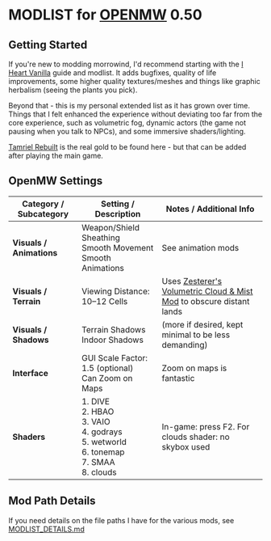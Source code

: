 # MODLIST for [OPENMW](https://openmw.org/) 0.50

## Getting Started

If you're new to modding morrowind, I'd recommend starting with the [I Heart Vanilla](https://modding-openmw.com/lists/i-heart-vanilla/) guide and modlist. It adds bugfixes, quality of life improvements, some higher quality textures/meshes and things like graphic herbalism (seeing the plants you pick).

Beyond that - this is my personal extended list as it has grown over time. Things that I felt enhanced the experience without deviating too far from the core experience, such as volumetric fog, dynamic actors (the game not pausing when you talk to NPCs), and some immersive shaders/lighting. 

[Tamriel Rebuilt](https://www.tamriel-rebuilt.org/) is the real gold to be found here - but that can be added after playing the main game. 

## OpenMW Settings

| Category / Subcategory   | Setting / Description                                                                            | Notes / Additional Info                                                                                                      |
| ------------------------ | ------------------------------------------------------------------------------------------------ | ---------------------------------------------------------------------------------------------------------------------------- |
| **Visuals / Animations** | Weapon/Shield Sheathing<br>Smooth Movement<br>Smooth Animations                                  | See animation mods                                                                                                                               |
| **Visuals / Terrain**    | Viewing Distance: 10–12 Cells                                                                    | Uses [Zesterer's Volumetric Cloud & Mist Mod](https://github.com/zesterer/openmw-volumetric-clouds) to obscure distant lands |
| **Visuals / Shadows**    | Terrain Shadows<br>Indoor Shadows<br>                                           | (more if desired, kept minimal to be less demanding)                                                                                                                             |
| **Interface**            | GUI Scale Factor: 1.5 (optional)<br>Can Zoom on Maps                                             | Zoom on maps is fantastic                                                                                                                             |
| **Shaders**               | 1. DIVE<br>2. HBAO<br>3. VAIO<br>4. godrays<br>5. wetworld<br>6. tonemap<br>7. SMAA<br>8. clouds | In-game: press F2. For clouds shader: no skybox used                                                                         |

## Mod Path Details

If you need details on the file paths I have for the various mods, see [MODLIST_DETAILS.md](https://github.com/chrisbrasington/morrowind-mod-tracker/blob/main/MODLIST_DETAILS.md)
